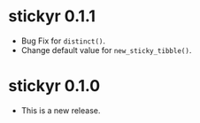 # stickyr 0.1.1

* Bug Fix for `distinct()`.
* Change default value for `new_sticky_tibble()`.

# stickyr 0.1.0

* This is a new release.
